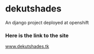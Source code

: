 # dekutshades
An django project deployed at openshift
<br>
<h3>Here is the link to the site</h3>
<a href="http://django-psql-persistent-dekutshades.193b.starter-ca-central-1.openshiftapps.com">www.dekutshades.tk</a>

